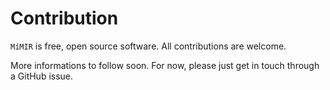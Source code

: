 # Contribution

`MíMIR` is free, open source software. All contributions are welcome.

More informations to follow soon. For now, please just get in touch through a GitHub issue.

